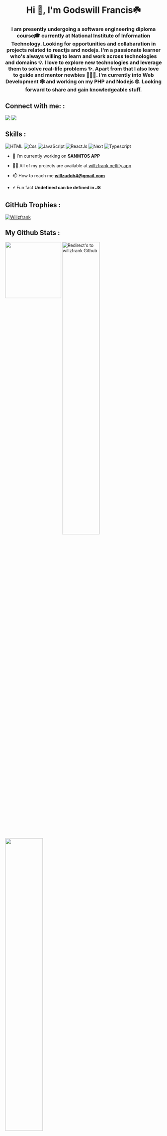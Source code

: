 <h1 align="center">Hi 👋, I'm Godswill Francis☘️</h1>
<h3 align="center">I am presently undergoing a software engineering diploma course🎓 currently at National Institute of Information Technology. Looking for opportunities and collabaration in projects related to reactjs and nodejs. I'm a passionate learner who's always willing to learn and work across technologies and domains 💡. I love to explore new technologies and leverage them to solve real-life problems ✨. Apart from that I also love to guide and mentor newbies 👨🏻‍💻. I'm currently into Web Development 🕸️ and working on my PHP and Nodejs 🤓. Looking forward to share and gain knowledgeable stuff.</h3>

## **Connect with me: :**
<p align="left">
 <a href="https://www.linkedin.com/in/godswill-udoh-653669b7/" target="_blank" rel="noreferrer"><img src="https://img.shields.io/badge/linkedin-%230077B5.svg?style=for-the-badge&logo=linkedin&logoColor=white"/></a> 
 <a href="https://twitter.com/willsfranktweet" target="_blank" rel="noreferrer"><img src="https://img.shields.io/badge/Twitter-%231DA1F2.svg?style=for-the-badge&logo=Twitter&logoColor=white"/></a>
</p>

## **Skills :**

<p align="left">
<img src="https://img.shields.io/badge/html5-%23E34F26.svg?style=for-the-badge&logo=html5&logoColor=white" alt="HTML" />
<img src="https://img.shields.io/badge/css3-%231572B6.svg?style=for-the-badge&logo=css3&logoColor=white" alt="Css" />
<img src="https://img.shields.io/badge/javascript-%23323330.svg?style=for-the-badge&logo=javascript&logoColor=%23F7DF1E" alt="JavaScript" />
<img src="https://img.shields.io/badge/react-%2320232a.svg?style=for-the-badge&logo=react&logoColor=%2361DAFB" alt="ReactJs"/>
<img src="https://img.shields.io/badge/Next-black?style=for-the-badge&logo=next.js&logoColor=white" alt="Next" />
<img src="https://img.shields.io/badge/typescript-%23007ACC.svg?style=for-the-badge&logo=typescript&logoColor=white" alt="Typescript" />
</p>

- 🔭 I’m currently working on **SANMTOS APP**

- 👨‍💻 All of my projects are available at [willzfrank.netlify.app](willzfrank.netlify.app)

- 📫 How to reach me **willzudoh4@gmail.com**

- ⚡ Fun fact **Undefined can be defined in JS**



## **GitHub Trophies :**

<p align="centre">
<a href="https://github.com/Willzfrank"><img src="https://github-profile-trophy.vercel.app/?username=Willzfrank&rank=S,A,AA,AAA,SECRET,B,C&row=1&theme=flat&no-frame=true" alt="Willzfrank"/></a>
</p>

## **My Github Stats :**

<p align="left">
 
<img align="left" height="180em" src="https://github-readme-stats-eight-theta.vercel.app/api/top-langs/?username=willzfrank&layout=compact&langs_count=8"/>

  
<a href="https://github.com/willzfrank">
<img width="49%" title="Redirect's to willzfrank Github" src="https://github-readme-streak-stats.herokuapp.com/?user=willzfrank&theme=light&theme=light-ice&stroke=0000" /></a>
                                                              

 <a href="https://github.com/willzfrank" title="Redirect's to willzfrank's Github">
<img width="49%" src="https://github-readme-stats.vercel.app/api?username=willzfrank&show_icons=true&theme=light&count_private=true&text_color=d3d3d3&icon_color=00E6FE&title_color=00E6FE" /></a>
</p>
